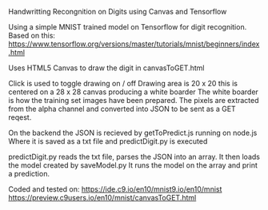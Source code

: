 Handwritting Recongnition on Digits using Canvas and Tensorflow

Using a simple MNIST trained model on Tensorflow for digit recognition. 
Based on this:
https://www.tensorflow.org/versions/master/tutorials/mnist/beginners/index.html

Uses HTML5 Canvas to draw the digit in canvasToGET.html

Click is used to toggle drawing on / off
Drawing area is 20 x 20 this is centered on a 28 x 28 canvas producing a white boarder
The white boarder is how the training set images have been prepared.
The pixels are extracted from the alpha channel and converted into JSON to be sent as a GET reqest.

On the backend the JSON is recieved by getToPredict.js running on node.js
Where it is saved as a txt file and predictDigit.py is executed

predictDigit.py reads the txt file, parses the JSON into an array.
It then loads the model created by saveModel.py
It runs the model on the array and print a prediction.

Coded and tested on:
https://ide.c9.io/en10/mnist9.io/en10/mnist
https://preview.c9users.io/en10/mnist/canvasToGET.html